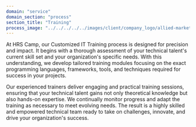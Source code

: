 ```yaml
---
domain: "service"
domain_section: "process"
section_title: "Training"
process_image: "../../../../../images/client/company_logo/allied-marketing.png"
---
```


At HRS Camp, our Customized IT Training process is designed for precision and impact. It begins with a thorough assessment of your technical talent's current skill set and your organization's specific needs. With this understanding, we develop tailored training modules focusing on the exact programming languages, frameworks, tools, and techniques required for success in your projects.

Our experienced trainers deliver engaging and practical training sessions, ensuring that your technical talent gains not only theoretical knowledge but also hands-on expertise. We continually monitor progress and adapt the training as necessary to meet evolving needs. The result is a highly skilled and empowered technical team ready to take on challenges, innovate, and drive your organization's success.
